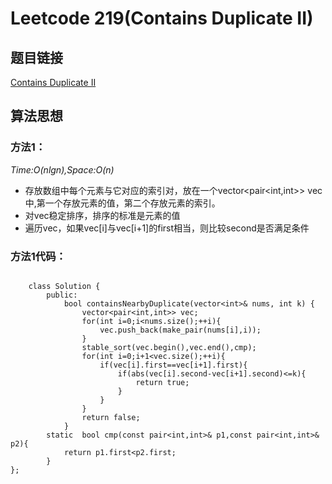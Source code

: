 # Leetcode 219(Contains Duplicate II)

## 题目链接
[Contains Duplicate II](https://leetcode-cn.com/classic/problems/contains-duplicate-ii/description/)

## 算法思想

### 方法1：
*Time:O(nlgn),Space:O(n)*

- 存放数组中每个元素与它对应的索引对，放在一个vector<pair<int,int>> vec中,第一个存放元素的值，第二个存放元素的索引。
- 对vec稳定排序，排序的标准是元素的值
- 遍历vec，如果vec[i]与vec[i+1]的first相当，则比较second是否满足条件

### 方法1代码：
```
	
	class Solution {
		public:
		    bool containsNearbyDuplicate(vector<int>& nums, int k) {
		        vector<pair<int,int>> vec;
		        for(int i=0;i<nums.size();++i){
		            vec.push_back(make_pair(nums[i],i));
		        }
		        stable_sort(vec.begin(),vec.end(),cmp);
		        for(int i=0;i+1<vec.size();++i){
		            if(vec[i].first==vec[i+1].first){
		                if(abs(vec[i].second-vec[i+1].second)<=k){
		                    return true;
		                }
		            }
		        }
		        return false;
		    }
	    static  bool cmp(const pair<int,int>& p1,const pair<int,int>& p2){
	        return p1.first<p2.first;
	    }
};

	


```


